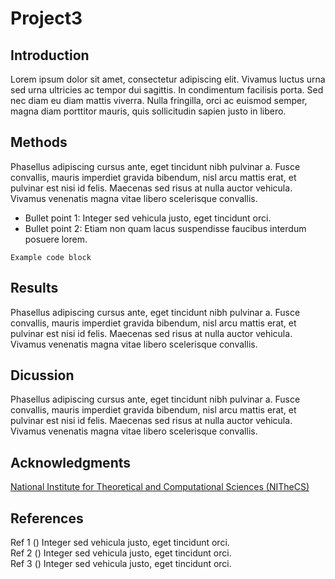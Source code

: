 # Project3
<!-- ![example workflow](https://github.com/github/docs/actions/workflows/main.yml/badge.svg) -->

## Introduction   
Lorem ipsum dolor sit amet, consectetur adipiscing elit. Vivamus luctus urna sed urna ultricies ac tempor dui sagittis. In condimentum facilisis porta. Sed nec diam eu diam mattis viverra. Nulla fringilla, orci ac euismod semper, magna diam porttitor mauris, quis sollicitudin sapien justo in libero.

## Methods   
Phasellus adipiscing cursus ante, eget tincidunt nibh pulvinar a. Fusce convallis, mauris imperdiet gravida bibendum, nisl arcu mattis erat, et pulvinar est nisi id felis. Maecenas sed risus at nulla auctor vehicula. Vivamus venenatis magna vitae libero scelerisque convallis.

- Bullet point 1: Integer sed vehicula justo, eget tincidunt orci.
- Bullet point 2: Etiam non quam lacus suspendisse faucibus interdum posuere lorem.

```
Example code block
```

## Results   
Phasellus adipiscing cursus ante, eget tincidunt nibh pulvinar a. Fusce convallis, mauris imperdiet gravida bibendum, nisl arcu mattis erat, et pulvinar est nisi id felis. Maecenas sed risus at nulla auctor vehicula. Vivamus venenatis magna vitae libero scelerisque convallis.

## Dicussion   
Phasellus adipiscing cursus ante, eget tincidunt nibh pulvinar a. Fusce convallis, mauris imperdiet gravida bibendum, nisl arcu mattis erat, et pulvinar est nisi id felis. Maecenas sed risus at nulla auctor vehicula. Vivamus venenatis magna vitae libero scelerisque convallis.

## Acknowledgments   
[National Institute for Theoretical and Computational Sciences (NITheCS)](https://nithecs.ac.za/)

## References   
Ref 1 () Integer sed vehicula justo, eget tincidunt orci.  
Ref 2 () Integer sed vehicula justo, eget tincidunt orci.  
Ref 3 () Integer sed vehicula justo, eget tincidunt orci.

